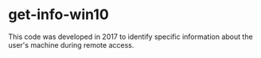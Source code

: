 # get-info-win10

This code was developed in 2017 to identify specific information about the user's machine during remote access.
